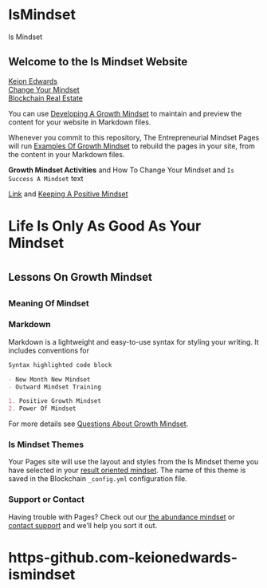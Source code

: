 # IsMindset
Is Mindset
## Welcome to the Is Mindset Website

[Keion Edwards](https://keionedwards.com)<br/>
[Change Your Mindset](https://ismindset.keionedwards.com)<br/>
[Blockchain Real Estate](http://thecityofsouthfulton.com)<br/>

You can use [Developing A Growth Mindset](https://github.com/KeionEdwards/ismindset/edit/master/README.md) to maintain and preview the content for your website in Markdown files.

Whenever you commit to this repository, The Entrepreneurial Mindset Pages will run [Examples Of Growth Mindset](https://ismindset.keionedwards.com/) to rebuild the pages in your site, from the content in your Markdown files.

**Growth Mindset Activities** and How To Change Your Mindset and `Is Success A Mindset` text

[Link](http://ismindset.keionedwards.com) and [Keeping A Positive Mindset](http://blockchainrealestatein.thecityofsouthfulton.com/wp/wp-content/uploads/2018/06/header.jpg)<br/>

<h1>Life Is Only As Good As Your Mindset<h1/>
<h2>Lessons On Growth Mindset<h2/>
<h3>Meaning Of Mindset<h3/>

### Markdown

Markdown is a lightweight and easy-to-use syntax for styling your writing. It includes conventions for

```markdown
Syntax highlighted code block

- New Month New Mindset
- Outward Mindset Training

1. Positive Growth Mindset
2. Power Of Mindset

```

For more details see [Questions About Growth Mindset](https://ismindset.keionedwards.com).

### Is Mindset Themes

Your Pages site will use the layout and styles from the Is Mindset theme you have selected in your [result oriented mindset](https://ismindset.keionedwards.com). The name of this theme is saved in the Blockchain `_config.yml` configuration file.

### Support or Contact

Having trouble with Pages? Check out our [the abundance mindset](https://ismindset.keionedwards.com) or [contact support](https://ismindset.keionedwards.com/contact) and we’ll help you sort it out.
# https-github.com-keionedwards-ismindset



